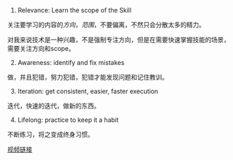 1. Relevance: Learn the scope of the Skill

关注要学习的内容的*方向*，*范围*，不要偏离，不然只会分散太多的精力。

对我来说技术是一种兴趣，不是强制专注方向，但是在需要快速掌握技能的场景，需要关注方向和scope。

2. Awareness: identify and fix mistakes

做，并且犯错，努力犯错，犯错才能发现问题和记住教训。

3. Iteration: get consistent, easier, faster execution

迭代，快速的迭代，做新的东西。

4. Lifelong: practice to keep it a habit

不断练习，将之变成终身习惯。

[视频链接](https://www.youtube.com/watch?v=pHN7BXpdAPQ)
